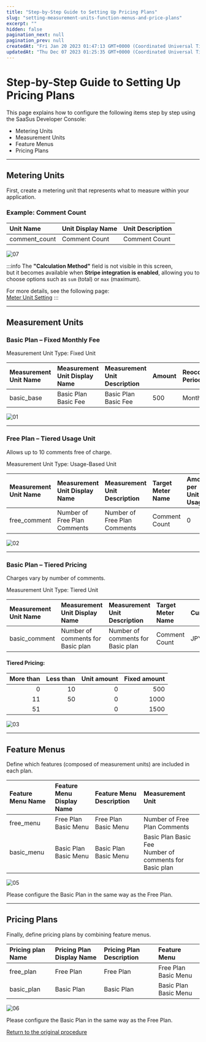 ```yaml
---
title: "Step-by-Step Guide to Setting Up Pricing Plans"
slug: "setting-measurement-units-function-menus-and-price-plans"
excerpt: ""
hidden: false
pagination_next: null
pagination_prev: null
createdAt: "Fri Jan 20 2023 01:47:13 GMT+0000 (Coordinated Universal Time)"
updatedAt: "Thu Dec 07 2023 01:25:35 GMT+0000 (Coordinated Universal Time)"
---
```


# Step-by-Step Guide to Setting Up Pricing Plans

This page explains how to configure the following items step by step using the SaaSus Developer Console:

- Metering Units
- Measurement Units
- Feature Menus
- Pricing Plans

---

## Metering Units

First, create a metering unit that represents what to measure within your application.

### Example: Comment Count

| Unit Name    | Unit Display Name   | Unit Description |
|:-----------|:-------------|:-----------------|
| comment_count | Comment Count | Comment Count    |


![07](/img/tutorial/manage-rate-plans/setting-measurement-units-function-menus-and-price-plans/setting-measurement-units-function-menus-and-price-plans-07.png)

:::info
The **"Calculation Method"** field is not visible in this screen,  
but it becomes available when **Stripe integration is enabled**, allowing you to choose options such as `sum` (total) or `max` (maximum).

For more details, see the following page:  
[Meter Unit Setting](/docs/saas-development-console/usage-metering)
:::

---

## Measurement Units

### Basic Plan – Fixed Monthly Fee

Measurement Unit Type: Fixed Unit

| Measurement Unit Name | Measurement Unit Display Name | Measurement Unit Description | Amount | Reoccurance Period | Currency |
| :-------------------- | :---------------------------- | :--------------------------- | :----- | :----------------- | :------- |
| basic_base            | Basic Plan Basic Fee          | Basic Plan Basic Fee         | 500    | Month              | JPY      |

![01](/img/tutorial/manage-rate-plans/setting-measurement-units-function-menus-and-price-plans/setting-measurement-units-function-menus-and-price-plans-01.png)

---

### Free Plan – Tiered Usage Unit

Allows up to 10 comments free of charge.

Measurement Unit Type: Usage-Based Unit

| Measurement Unit Name | Measurement Unit Display Name | Measurement Unit Description | Target Meter Name | Amount per Unit Usage | Limit | Currency |
| :-------------------- | :---------------------------- | :--------------------------- | :---------------- | :-------------------- | :---- | :------- |
| free_comment          | Number of Free Plan Comments  | Number of Free Plan Comments | Comment Count     | 0                     | 10    | JPY      |

![02](/img/tutorial/manage-rate-plans/setting-measurement-units-function-menus-and-price-plans/setting-measurement-units-function-menus-and-price-plans-02.png)

---

### Basic Plan – Tiered Pricing

Charges vary by number of comments.

Measurement Unit Type: Tiered Unit

| Measurement Unit Name | Measurement Unit Display Name     | Measurement Unit Description      | Target Meter Name | Currency | Range           | Upper Limit |
| :-------------------- | :-------------------------------- | :-------------------------------- | :---------------- | :------- | :-------------- | ----------: |
| basic_comment         | Number of comments for Basic plan | Number of comments for Basic plan | Comment Count     | JPY      | See table below |         100 |


#### Tiered Pricing:

| More than | Less than | Unit amount | Fixed amount |
| --------: | --------: | ----------: | -----------: |
|         0 |        10 |           0 |          500 |
|        11 |        50 |           0 |         1000 |
|        51 |           |           0 |         1500 |

![03](/img/tutorial/manage-rate-plans/setting-measurement-units-function-menus-and-price-plans/setting-measurement-units-function-menus-and-price-plans-03.png)

---

## Feature Menus

Define which features (composed of measurement units) are included in each plan.

| Feature Menu Name | Feature Menu Display Name  | Feature Menu Description   | Measurement Unit                                                               |
| :---------------- | :------------------------- | :------------------------- | :----------------------------------------------------------------------------- |
| free_menu         | Free Plan Basic Menu       | Free Plan Basic Menu       | Number of Free Plan Comments                                                   |
| basic_menu        | Basic Plan Basic Menu      | Basic Plan Basic Menu      | Basic Plan Basic Fee<br/>Number of comments for Basic plan                     |

![05](/img/tutorial/manage-rate-plans/setting-measurement-units-function-menus-and-price-plans/setting-measurement-units-function-menus-and-price-plans-05.png)

Please configure the Basic Plan in the same way as the Free Plan.

---

## Pricing Plans

Finally, define pricing plans by combining feature menus.

| Pricing plan Name | Pricing Plan Display Name | Pricing Plan Description | Feature Menu               |
| :---------------- | :------------------------ | :----------------------- | :------------------------- |
| free_plan         | Free Plan                 | Free Plan                | Free Plan Basic Menu       |
| basic_plan        | Basic Plan                | Basic Plan               | Basic Plan Basic Menu      |

![06](/img/tutorial/manage-rate-plans/setting-measurement-units-function-menus-and-price-plans/setting-measurement-units-function-menus-and-price-plans-06.png)

Please configure the Basic Plan in the same way as the Free Plan.

[Return to the original procedure](./manage-rate-plans#applying-rate-plans-to-tenants)

